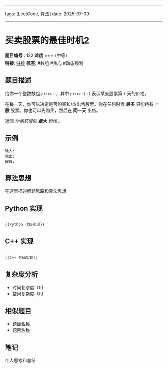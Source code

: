 
--- 
tags: [LeetCode, 算法] 
date: 2025-07-09

--- 
# 买卖股票的最佳时机2
**题目编号** : 122
**难度** ⭐️⭐️⭐️ (中等)   
**链接**: [链接](https://leetcode.cn/problems/best-time-to-buy-and-sell-stock-ii/?envType=study-plan-v2&envId=top-interview-150)
**标签**: #数组 #贪心 #动态规划    
## 题目描述 

给你一个整数数组 `prices` ，其中 `prices[i]` 表示某支股票第 `i` 天的价格。

在每一天，你可以决定是否购买和/或出售股票。你在任何时候 **最多** 只能持有 **一股** 股票。你也可以先购买，然后在 **同一天** 出售。

返回 _你能获得的 **最大** 利润_ 。

## 示例 
```plaintext 
输入:  
输出:  
解释:
```
## 算法思想

在这里描述解题思路和算法思想


## Python 实现

```python

{{Python 代码实现}}
```

## C++ 实现

```cpp

{{C++ 代码实现}}
```

## 复杂度分析

- 时间复杂度: O()
- 空间复杂度: O()

## 相似题目

- [题目名称](https://chat.baidu.com/%E9%93%BE%E6%8E%A5)
- [题目名称](https://chat.baidu.com/%E9%93%BE%E6%8E%A5)

## 笔记

个人思考和总结
